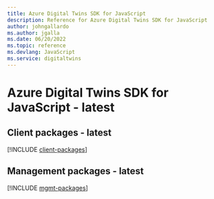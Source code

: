 ```yaml
---
title: Azure Digital Twins SDK for JavaScript
description: Reference for Azure Digital Twins SDK for JavaScript
author: johngallardo
ms.author: jgalla
ms.date: 06/20/2022
ms.topic: reference
ms.devlang: JavaScript
ms.service: digitaltwins
---
```

# Azure Digital Twins SDK for JavaScript - latest
## Client packages - latest
[!INCLUDE [client-packages](digital-twins-client-index.md)]
## Management packages - latest
[!INCLUDE [mgmt-packages](digital-twins-mgmt-index.md)]

